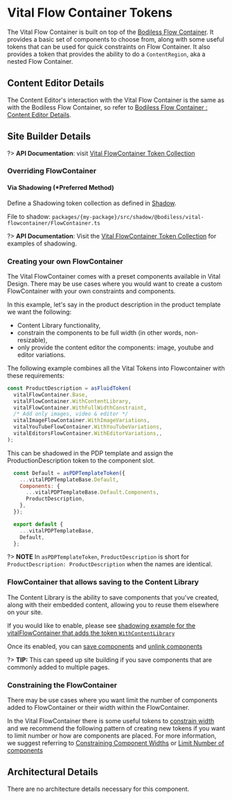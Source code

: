 # Vital Flow Container Tokens

The Vital Flow Container is built on top of the [Bodiless Flow
Container](/Components/FlowContainer/). It provides a basic set of components to
choose from, along with some useful tokens that can be used for quick
constraints on Flow Container. It also provides a token that provides the
ability to do a `ContentRegion`, aka a nested Flow Container.

## Content Editor Details

The Content Editor's interaction with the Vital Flow Container is the same as
with the Bodiless Flow Container, so refer to [Bodiless Flow Container : Content
Editor Details](/Components/FlowContainer/#content-editor-details).

## Site Builder Details

?> **API Documentation**: visit
[Vital FlowContainer Token Collection](../../../Development/API/@bodiless/vital-flowcontainer/interfaces/VitalFlowContainer)

### Overriding FlowContainer

#### Via Shadowing (*Preferred Method)

Define a Shadowing token collection as defined in [Shadow](../VitalElements/Shadow).

File to shadow: `packages/{my-package}/src/shadow/@bodiless/vital-flowcontainer/FlowContainer.ts`

?> **API Documentation**: Visit the
[Vital FlowContainer Token Collection](../../../Development/API/@bodiless/vital-flowcontainer/interfaces/VitalFlowContainer)
for examples of shadowing.

### Creating your own FlowContainer

The Vital FlowContainer comes with a preset components available in Vital
Design. There may be use cases where you would want to create a custom
FlowContainer with your own constraints and components.

In this example, let's say in the product description in the product template we
want the following:

* Content Library functionality,
* constrain the components to be full width (in other words, non-resizable),
* only provide the content editor the components: image, youtube and editor variations.  

The following example combines all the Vital Tokens into Flowcontainer with these requirements:

```js
const ProductDescription = asFluidToken(
  vitalFlowContainer.Base,
  vitalFlowContainer.WithContentLibrary,
  vitalFlowContainer.WithFullWidthConstraint,
  /* Add only images, video & editor */
  vitalImageFlowContainer.WithImageVariations,
  vitalYouTubeFlowContainer.WithYouTubeVariations,
  vitalEditorsFlowContainer.WithEditorVariations,,
);
```

This can be shadowed in the PDP template and assign the ProductionDescription token
to the component slot.  

```js
  const Default = asPDPTemplateToken({
    ...vitalPDPTemplateBase.Default,
    Components: {
      ...vitalPDPTemplateBase.Default.Components,
      ProductDescription,
    },
  });

  export default {
    ...vitalPDPTemplateBase,
    Default,
  };
```

?> **NOTE** In `asPDPTemplateToken`, `ProductDescription` is short for `ProductDescription: ProductDescription` when the names are identical.

### FlowContainer that allows saving to the Content Library

The Content Library is the ability to save components that you've created, along
with their embedded content, allowing you to reuse them elsewhere on your site.

If you would like to enable, please see [shadowing example for the vitalFlowContainer that adds the token `WithContentLibrary`](../../../Development/API/@bodiless/vital-flowcontainer/interfaces/VitalFlowContainer?id=default)

Once its enabled, you can [save components](../../../Components/FlowContainer/?id=saving-a-component-in-the-content-library) and [unlink components](../../../Components/FlowContainer/?id=unlinking-a-component-from-the-content-library)

?> **TIP:** This can speed up site building if you save components that are commonly
added to multiple pages.

### Constraining the FlowContainer

There may be use cases where you want limit the number of components added to
FlowContainer or their width within the FlowContainer.

In the Vital FlowContainer there is some useful tokens to
[constrain width](../../../Development/API/@bodiless/vital-flowcontainer/interfaces/VitalFlowContainer?id=withfullwidthconstraint)
and we recommend the following pattern of creating new tokens if you want to
limit number or how are components are placed. For more information, we suggest
referring to
[Constraining Component Widths](../../../Components/FlowContainer/?id=constraining-component-widths)
or
[Limit Number of components](../../../Components/FlowContainer/?id=limit-number-of-components)

## Architectural Details

There are no architecture details necessary for this component.
